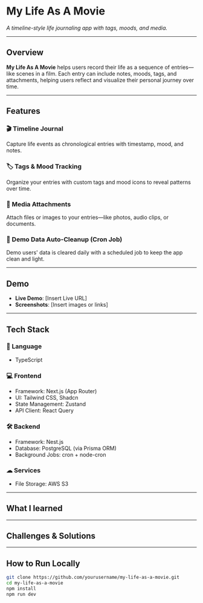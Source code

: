 # My Life As A Movie

_A timeline-style life journaling app with tags, moods, and media._

---

## Overview

**My Life As A Movie** helps users record their life as a sequence of entries—like scenes in a film. Each entry can include notes, moods, tags, and attachments, helping users reflect and visualize their personal journey over time.

---

## Features

### 🎬 Timeline Journal
Capture life events as chronological entries with timestamp, mood, and notes.

### 🏷️ Tags & Mood Tracking
Organize your entries with custom tags and mood icons to reveal patterns over time.

### 📎 Media Attachments
Attach files or images to your entries—like photos, audio clips, or documents.

### 🧹 Demo Data Auto-Cleanup (Cron Job)
Demo users' data is cleared daily with a scheduled job to keep the app clean and light.

---

## Demo

- **Live Demo**: [Insert Live URL]
- **Screenshots**: [Insert images or links]

---

## Tech Stack

### 🧠 Language
- TypeScript

### 💻 Frontend
- Framework: Next.js (App Router)
- UI: Tailwind CSS, Shadcn
- State Management: Zustand
- API Client: React Query

### 🛠 Backend
- Framework: Nest.js
- Database: PostgreSQL (via Prisma ORM)
- Background Jobs: cron + node-cron

### ☁ Services
- File Storage: AWS S3

---

## What I learned

---

## Challenges & Solutions

---

## How to Run Locally

```bash
git clone https://github.com/yourusername/my-life-as-a-movie.git
cd my-life-as-a-movie
npm install
npm run dev
